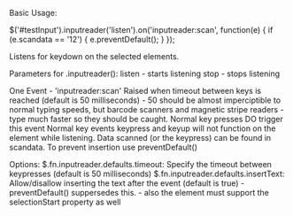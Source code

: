 Basic Usage:

$('#testInput').inputreader('listen').on('inputreader:scan', function(e) {
  if (e.scandata == '12') {
    e.preventDefault();
  }
});

Listens for keydown on the selected elements.

Parameters for .inputreader(): 
  listen - starts listening
  stop - stops listening

One Event - 'inputreader:scan'
  Raised when timeout between keys is reached (default is 50 milliseconds)
    - 50 should be almost imperciptible to normal typing speeds, but barcode scanners and magnetic stripe readers
    - type much faster so they should be caught.
  Normal key presses DO trigger this event
  Normal key events keypress and keyup will not function on the element while listening.
  Data scanned (or the keypress) can be found in scandata.
  To prevent insertion use preventDefault()

Options:
  $.fn.inputreader.defaults.timeout: Specify the timeout between keypresses (default is 50 milliseconds)
  $.fn.inputreader.defaults.insertText: Allow/disallow inserting the text after the event (default is true)
    - preventDefault() suppersedes this.
    - also the element must support the selectionStart property as well